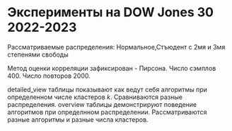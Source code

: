 # Эксперименты на DOW Jones 30  2022-2023 
Рассматриваемые распределения: Нормальное,Стъюдент с 2мя и 3мя степенями свободы  

Метод оценки корреляции зафиксирован - Пирсона.
Число сэмплов 400. Число повторов 2000.

detailed_view таблицы показывают как ведут себя алгоритмы при определенном числе кластеров $k$. Сравниваются разные распределения.
overview таблицы демонстрируют поведение алгоритмов при определнном распределении. Рассматриваются разные алгоритмы и разные числа кластеров.
